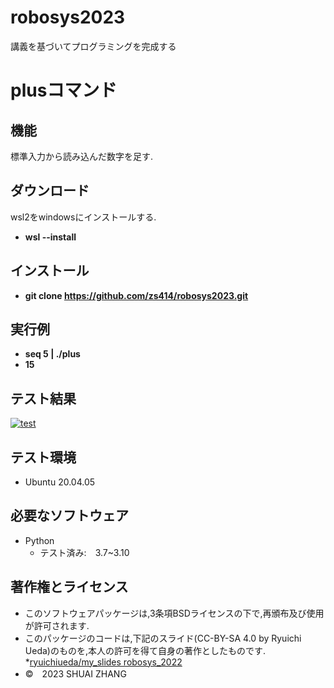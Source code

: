 # robosys2023
講義を基づいてプログラミングを完成する

# plusコマンド
## 機能
標準入力から読み込んだ数字を足す.

## ダウンロード
wsl2をwindowsにインストールする.
* **wsl --install**

## インストール
* **git clone https://github.com/zs414/robosys2023.git**

## 実行例
* **seq 5 | ./plus**
* **15**

## テスト結果
[![test](https://github.com/zs414/robosys2023/actions/workflows/test.yml/badge.svg)](https://github.com/zs414/robosys2023/actions/workflows/test.yml)

## テスト環境
* Ubuntu 20.04.05

## 必要なソフトウェア
* Python
  * テスト済み:　3.7~3.10

## 著作権とライセンス
* このソフトウェアパッケージは,3条項BSDライセンスの下で,再頒布及び使用が許可されます.
* このパッケージのコードは,下記のスライド(CC-BY-SA 4.0 by Ryuichi Ueda)のものを,本人の許可を得て自身の著作としたものです.
    *[ryuichiueda/my_slides robosys_2022](https://github.com/ryuichiueda/my_slides/tree/master/robosys_2022)
* ©　2023 SHUAI ZHANG
